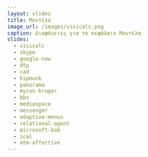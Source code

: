 ```yaml
---
layout: slides
title: Μοντέλα
image_url: /images/visicalc.png
caption: Διαφάνειες για το κεφάλαιο Μοντέλα
slides:
  - visicalc
  - skype
  - google-now
  - dtp
  - cad
  - hipmunk
  - panorama
  - myron-kruger
  - bbs
  - mediaspace
  - messenger
  - adaptive-menus
  - relational-agent
  - microsoft-bob
  - ical
  - atm-affective
---
```


